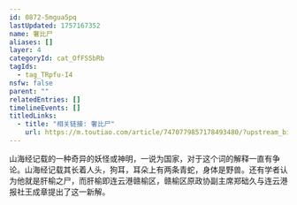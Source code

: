 ```yaml
---
id: 0872-5mgua5pq
lastUpdated: 1757167352
name: 奢比尸
aliases: []
layer: 4
categoryId: cat_OfFSSbRb
tagIds:
  - tag_TRpfu-I4
nsfw: false
parent: ""
relatedEntries: []
timelineEvents: []
titledLinks:
  - title: "相关链接: 奢比尸"
    url: https://m.toutiao.com/article/7470779857178493480/?upstream_biz=toutiao_pc
---
```


山海经记载的一种奇异的妖怪或神明，一说为国家，对于这个词的解释一直有争论。山海经记载其长着人头，狗耳，耳朵上有两条青蛇，身体是野兽。还有学者认为他就是肝榆之尸，而肝榆即连云港赣榆区，赣榆区原政协副主席郑础久与连云港报社王成章提出了这一新解。